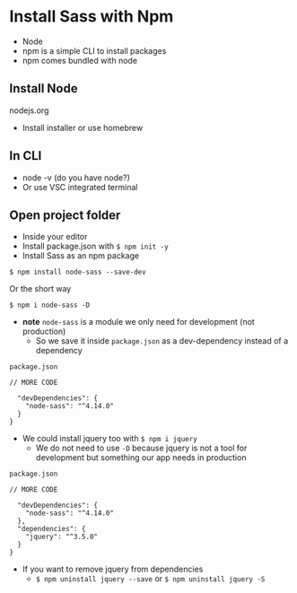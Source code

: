 # Install Sass with Npm
* Node
* npm is a simple CLI to install packages
* npm comes bundled with node

## Install Node
nodejs.org

* Install installer or use homebrew

## In CLI
* node -v (do you have node?)
* Or use VSC integrated terminal

## Open project folder
* Inside your editor
* Install package.json with `$ npm init -y`
* Install Sass as an npm package

`$ npm install node-sass --save-dev`

Or the short way

`$ npm i node-sass -D`

* **note** `node-sass` is a module we only need for development (not production)
    - So we save it inside `package.json` as a dev-dependency instead of a dependency

`package.json`

```
// MORE CODE

  "devDependencies": {
    "node-sass": "^4.14.0"
  }
}
```

* We could install jquery too with `$ npm i jquery`
    - We do not need to use `-D` because jquery is not a tool for development but something our app needs in production

`package.json`

```
// MORE CODE

  "devDependencies": {
    "node-sass": "^4.14.0"
  },
  "dependencies": {
    "jquery": "^3.5.0"
  }
}
```

* If you want to remove jquery from dependencies
    - `$ npm uninstall jquery --save` or `$ npm uninstall jquery -S`


